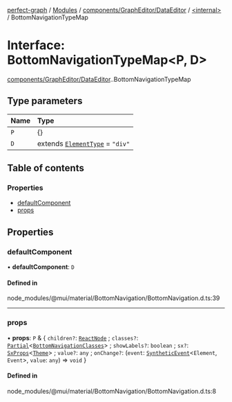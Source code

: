 [perfect-graph](../README.md) / [Modules](../modules.md) / [components/GraphEditor/DataEditor](../modules/components_GraphEditor_DataEditor.md) / [<internal\>](../modules/components_GraphEditor_DataEditor._internal_.md) / BottomNavigationTypeMap

# Interface: BottomNavigationTypeMap<P, D\>

[components/GraphEditor/DataEditor](../modules/components_GraphEditor_DataEditor.md).[<internal>](../modules/components_GraphEditor_DataEditor._internal_.md).BottomNavigationTypeMap

## Type parameters

| Name | Type |
| :------ | :------ |
| `P` | {} |
| `D` | extends [`ElementType`](../modules/components_GraphEditor_DataEditor._internal_.md#elementtype) = ``"div"`` |

## Table of contents

### Properties

- [defaultComponent](components_GraphEditor_DataEditor._internal_.BottomNavigationTypeMap.md#defaultcomponent)
- [props](components_GraphEditor_DataEditor._internal_.BottomNavigationTypeMap.md#props)

## Properties

### defaultComponent

• **defaultComponent**: `D`

#### Defined in

node_modules/@mui/material/BottomNavigation/BottomNavigation.d.ts:39

___

### props

• **props**: `P` & { `children?`: [`ReactNode`](../modules/components_ClusterNodeContainer._internal_.md#reactnode) ; `classes?`: [`Partial`](../modules/components_ClusterNodeContainer._internal_.md#partial)<[`BottomNavigationClasses`](components_GraphEditor_DataEditor._internal_.BottomNavigationClasses.md)\> ; `showLabels?`: `boolean` ; `sx?`: [`SxProps`](../modules/components_GraphEditor_DataEditor._internal_.md#sxprops)<[`Theme`](components_GraphEditor_DataEditor._internal_.Theme.md)\> ; `value?`: `any` ; `onChange?`: (`event`: [`SyntheticEvent`](components_Container._internal_.SyntheticEvent.md)<`Element`, `Event`\>, `value`: `any`) => `void`  }

#### Defined in

node_modules/@mui/material/BottomNavigation/BottomNavigation.d.ts:8
